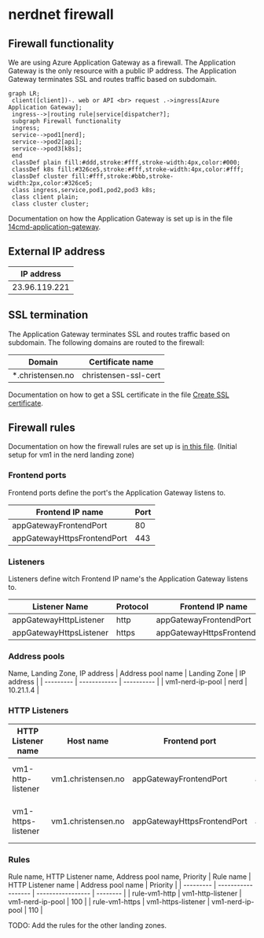 # nerdnet firewall

## Firewall functionality

We are using Azure Application Gateway as a firewall. The Application Gateway is the only resource with a public IP address. The Application Gateway terminates SSL and routes traffic based on subdomain.

```mermaid
graph LR;
 client([client])-. web or API <br> request .->ingress[Azure Application Gateway];
 ingress-->|routing rule|service[dispatcher?];
 subgraph Firewall functionality
 ingress;
 service-->pod1[nerd];
 service-->pod2[api];
 service-->pod3[k8s];
 end
 classDef plain fill:#ddd,stroke:#fff,stroke-width:4px,color:#000;
 classDef k8s fill:#326ce5,stroke:#fff,stroke-width:4px,color:#fff;
 classDef cluster fill:#fff,stroke:#bbb,stroke-width:2px,color:#326ce5;
 class ingress,service,pod1,pod2,pod3 k8s;
 class client plain;
 class cluster cluster;
 ```

Documentation on how the Application Gateway is set up is in the file [14cmd-application-gateway](./14cmd-application-gateway.md).

## External IP address

| IP address         |
| ------------------ |
| 23.96.119.221      |

## SSL termination

The Application Gateway terminates SSL and routes traffic based on subdomain.
The following domains are routed to the firewall:

| Domain             | Certificate name                  |
| ------------------ | --------------------------------- |
| *.christensen.no   | christensen-ssl-cert              |

Documentation on how to get a SSL certificate in the file [Create SSL certificate](3ssl-create.md).

## Firewall rules

Documentation on how the firewall rules are set up is [in this file](15cmd-firewall-config.md). (Initial setup for vm1 in the nerd landing zone)


### Frontend ports

Frontend ports define the port's the Application Gateway listens to.

| Frontend IP name                         | Port |
| ---------------------------- | ---- |
| appGatewayFrontendPort       | 80   |
| appGatewayHttpsFrontendPort  | 443  |

### Listeners

Listeners define witch Frontend IP name's the Application Gateway listens to.

| Listener Name | Protocol | Frontend IP name |
| ------------- | -------- | ----------- |
| appGatewayHttpListener | http | appGatewayFrontendPort |
| appGatewayHttpsListener | https | appGatewayHttpsFrontendPort |


### Address pools

Name, Landing Zone, IP address
| Address pool name | Landing Zone | IP address |
| --------- | ------------ | ---------- |
| vm1-nerd-ip-pool | nerd         | 10.21.1.4  |

### HTTP Listeners

| HTTP Listener name |  Host name | Frontend port | Frontend IP name | Comment |
| ------------------ |  --------- | ------------- | ---------------- | ------- |
| vm1-http-listener  | vm1.christensen.no | appGatewayFrontendPort | appGatewayFrontendIP | the http listener rule for vm1 |
| vm1-https-listener | vm1.christensen.no | appGatewayHttpsFrontendPort | appGatewayHttpsFrontendIP | the https listener rule for vm1 |

### Rules

Rule name, HTTP Listener name, Address pool name, Priority
| Rule name | HTTP Listener name | Address pool name | Priority |
| --------- | ------------------ | ----------------- | -------- |
| rule-vm1-http | vm1-http-listener | vm1-nerd-ip-pool | 100 |
| rule-vm1-https | vm1-https-listener | vm1-nerd-ip-pool | 110 |


TODO: Add the rules for the other landing zones.